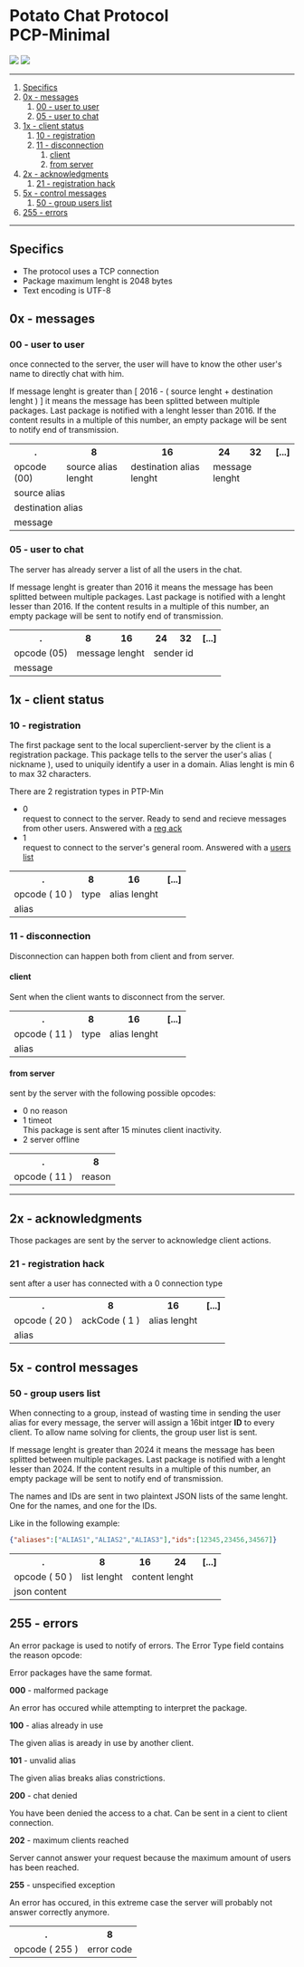 <h1>
Potato Chat Protocol<br>
PCP-Minimal
</h1>

![](https://img.shields.io/badge/Status-discussion-red?style=flat-square)
![](https://img.shields.io/badge/Latest%20version-Min.0-informational?style=flat-square)



---

1. [Specifics](#specifics)
2. [0x - messages](#0x---messages)
   1. [00 - user to user](#00---user-to-user)
   2. [05 - user to chat](#05---user-to-chat)
3. [1x - client status](#1x---client-status)
   1. [10 - registration](#10---registration)
   2. [11 - disconnection](#11---disconnection)
      1. [client](#client)
      2. [from server](#from-server)
4. [2x - acknowledgments](#2x---acknowledgments)
   1. [21 - registration hack](#21---registration-hack)
5. [5x - control messages](#5x---control-messages)
   1. [50 - group users list](#50---group-users-list)
6. [255 - errors](#255---errors)

---


## Specifics

- The protocol uses a TCP connection
- Package maximum lenght is 2048 bytes
- Text encoding is UTF-8

## 0x - messages

### 00 - user to user
once connected to the server, the user will have to know the other user's name to directly chat with him.

If message lenght is greater than [ 2016 - ( source lenght + destination lenght ) ] it means the message has been splitted between multiple packages.
Last package is notified with a lenght lesser than 2016.
If the content results in a multiple of this number, an empty package will be sent to notify end of transmission.

<table style="width:100%">
   <tr>
      <th> . </th>
      <th> 8 </th>
      <th> 16 </th>
      <th> 24 </th>
      <th> 32 </th>
      <th> [...] </th>
   </tr>

   <tr>
      <td colspan="1"> opcode (00) </td>
      <td colspan="1"> source alias lenght </td>
      <td colspan="1"> destination alias lenght </td>
      <td colspan="2"> message lenght </td>
   </tr>
   <tr>
      <td colspan="10"> source alias  </td>
   </tr>
   <tr>  
      <td colspan="10"> destination alias </td>
   </tr>
   <tr>
      <td colspan="10"> message </td>
   </tr>
</table>


### 05 - user to chat
The server has already server a list of all the users in the chat.

If message lenght is greater than 2016 it means the message has been splitted between multiple packages.
Last package is notified with a lenght lesser than 2016.
If the content results in a multiple of this number, an empty package will be sent to notify end of transmission.


<table>
  <tr>
      <th> . </th>
      <th> 8 </th>
      <th> 16 </th>
      <th> 24 </th>
      <th> 32 </th>
      <th> [...] </th>
  </tr>
  <tr>
      <td colspan="1"> opcode (05) </td>
      <td colspan="2"> message lenght </td>
      <td colspan="2"> sender id </td>
  </tr>
  <tr>
      <td colspan="6"> message </td>
  </tr>
</table>


## 1x - client status

### 10 - registration

The first package sent to the local superclient-server by the client is a registration package.
This package tells to the server the user's alias ( nickname ), used to uniquily identify a user in a domain.
Alias lenght is min 6 to max 32 characters.

There are 2 registration types in PTP-Min
- 0
  <br>request to connect to the server. Ready to send and recieve messages from other users.
  Answered with a [reg ack](#21---registration-hack)
- 1
  <br>request to connect to the server's general room.
  Answered with a [users list]()



<table>
  <tr>
      <th> . </th>
      <th> 8 </th>
      <th> 16 </th>
      <th> [...] </th>
  </tr>

  <tr>
      <td colspan="1"> opcode ( 10 ) </td>
      <td colspan="1"> type </td>
      <td colspan="1"> alias lenght </td>
  </tr>
  <tr>  
      <td colspan="5"> alias  </td>
  </tr>
</table>



### 11 - disconnection

Disconnection can happen both from client and from server.


#### client

Sent when the client wants to disconnect from the server.


<table>
  <tr>
      <th> . </th>
      <th> 8 </th>
      <th> 16 </th>
      <th> [...] </th>
  </tr>

  <tr>
      <td colspan="1"> opcode ( 11 )</td>
      <td colspan="1"> type</td>
      <td colspan="1"> alias lenght</td>
  </tr>
  <tr>  
      <td colspan="10"> alias </td>
  </tr>
</table>


#### from server

sent by the server with the following possible opcodes:
- 0 no reason
- 1 timeot
  <br>This package is sent after 15 minutes client inactivity.
- 2 server offline



<table>
  <tr>
      <th> . </th>
      <th> 8 </th>
  </tr>

  <tr>
      <td colspan="1"> opcode ( 11 ) </td>
      <td colspan="1"> reason </td>
  </tr>
</table>


---


## 2x - acknowledgments

Those packages are sent by the server to acknowledge client actions.

### 21 - registration hack
sent after a user has connected with a 0 connection type

<table>
  <tr>
      <th> . </th>
      <th> 8 </th>
      <th> 16 </th>
      <th> [...] </th>
  </tr>

  <tr>
      <td colspan="1"> opcode ( 20 ) </td>
      <td colspan="1"> ackCode ( 1 ) </td>
      <td colspan="1"> alias lenght </td>
  </tr>
  <tr>
      <td colspan="10"> alias </td>
  </tr>
</table>


## 5x - control messages

### 50 - group users list
When connecting to a group, instead of wasting time in sending the user alias for every message, the server will assign a 16bit intger **ID** to every client.
To allow name solving for clients, the group user list is sent.

If message lenght is greater than 2024 it means the message has been splitted between multiple packages.
Last package is notified with a lenght lesser than 2024.
If the content results in a multiple of this number, an empty package will be sent to notify end of transmission.

The names and IDs are sent in two plaintext JSON lists of the same lenght.
One for the names, and one for the IDs. 

Like in the following example:


```json
{"aliases":["ALIAS1","ALIAS2","ALIAS3"],"ids":[12345,23456,34567]}
```

<table>
  <tr>
      <th> . </th>
      <th> 8 </th>
      <th> 16 </th>
      <th> 24 </th>
      <th> [...] </th>
  </tr>

  <tr>
      <td colspan="1"> opcode ( 50 ) </td>
      <td colspan="1"> list lenght </td>
      <td colspan="2"> content lenght </td>
  </tr>
  <tr>  
      <td colspan="10"> json content </td>
  </tr>
</table>


## 255 - errors

An error package is used to notify of errors.
The Error Type field contains the reason opcode:

Error packages have the same format.


**000** - malformed package

An error has occured while attempting to interpret the package.

**100** - alias already in use

The given alias is aready in use by another client.

**101** - unvalid alias

The given alias breaks alias constrictions.

**200** - chat denied

You have been denied the access to a chat. Can be sent in a cient to client connection.

**202** - maximum clients reached

Server cannot answer your request because the maximum amount of users has been reached.

**255** - unspecified exception

An error has occured, in this extreme case the server will probably not answer correctly anymore.


<table>
  <tr>
      <th> . </th>
      <th> 8 </th>
  </tr>

  <tr>
      <td> opcode ( 255 ) </td>
      <td> error code </td>
  </tr>
</table>
